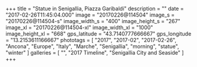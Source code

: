 +++
title = "Statue in Senigallia, Piazza Garibaldi"
description = ""
date = "2017-02-26T11:45:04.000"
image = "20170226@114504"
image_s = "20170226@114504-s"
image_width_s = "400"
image_height_s = "267"
image_xl = "20170226@114504-xl"
image_width_xl = "1000"
image_height_xl = "668"
gps_latitude = "43.7140777666667"
gps_longitude = "13.2153611166667"
phototags = [ "2017", "2017-02", "2017-02-26", "Ancona", "Europe", "Italy", "Marche", "Senigallia", "morning", "statue", "winter" ]
galleries = [ "", "2017 Timeline", "Senigallia City and Seaside" ]
+++
